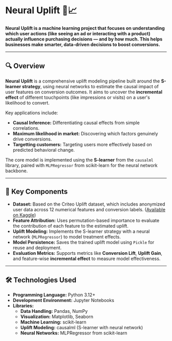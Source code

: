# Neural Uplift 🧠📈  
**Neural Uplift is a machine learning project that focuses on understanding which user actions (like seeing an ad or interacting with a product) actually influence purchasing decisions — and by how much. This helps businesses make smarter, data-driven decisions to boost conversions.**

---

## 🔍 Overview  
**Neural Uplift** is a comprehensive uplift modeling pipeline built around the **S-learner strategy**, using neural networks to estimate the causal impact of user features on conversion outcomes. It aims to uncover the **incremental effect** of different touchpoints (like impressions or visits) on a user's likelihood to convert.

Key applications include:  
- **Causal Inference:** Differentiating causal effects from simple correlations.  
- **Maximum likelihood in market:** Discovering which factors genuinely drive conversions.  
- **Targetting customers:** Targeting users more effectively based on predicted behavioral change.

The core model is implemented using the **S-learner** from the `causalml` library, paired with `MLPRegressor` from scikit-learn for the neural network backbone.

---

## 🧪 Key Components  
- **Dataset:** Based on the Criteo Uplift dataset, which includes anonymized user data across 12 numerical features and conversion labels. ([Available on Kaggle](https://www.kaggle.com/datasets/arashnic/uplift-modeling))  
- **Feature Attribution:** Uses permutation-based importance to evaluate the contribution of each feature to the estimated uplift.  
- **Uplift Modeling:** Implements the S-learner strategy with a neural network (`MLPRegressor`) to model treatment effects.  
- **Model Persistence:** Saves the trained uplift model using `Pickle` for reuse and deployment.  
- **Evaluation Metrics:** Supports metrics like **Conversion Lift**, **Uplift Gain**, and feature-wise **incremental effect** to measure model effectiveness.

---

## 🛠 Technologies Used  
- **Programming Language:** Python 3.12+  
- **Development Environment:** Jupyter Notebooks  
- **Libraries:**  
  - **Data Handling:** Pandas, NumPy  
  - **Visualization:** Matplotlib, Seaborn  
  - **Machine Learning:** scikit-learn  
  - **Uplift Modeling:** causalml (S-learner with neural network)  
  - **Neural Networks:** MLPRegressor from scikit-learn  

